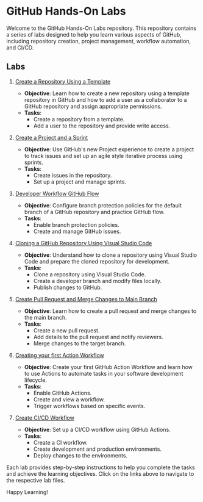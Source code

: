 # GitHub Hands-On Labs

Welcome to the GitHub Hands-On Labs repository. This repository contains a series of labs designed to help you learn various aspects of GitHub, including repository creation, project management, workflow automation, and CI/CD.

## Labs

1. [Create a Repository Using a Template](Lab-1.1.md)
   - **Objective**: Learn how to create a new repository using a template repository in GitHub and how to add a user as a collaborator to a GitHub repository and assign appropriate permissions.
   - **Tasks**:
     - Create a repository from a template.
     - Add a user to the repository and provide write access.

2. [Create a Project and a Sprint](Lab-1.2.md)
   - **Objective**: Use GitHub's new Project experience to create a project to track issues and set up an agile style iterative process using sprints.
   - **Tasks**:
     - Create issues in the repository.
     - Set up a project and manage sprints.

3. [Developer Workflow GitHub Flow](Lab-2.1.md)
   - **Objective**: Configure branch protection policies for the default branch of a GitHub repository and practice GitHub flow.
   - **Tasks**:
     - Enable branch protection policies.
     - Create and manage GitHub issues.

4. [Cloning a GitHub Repository Using Visual Studio Code](Lab-2.2.md)
   - **Objective**: Understand how to clone a repository using Visual Studio Code and prepare the cloned repository for development.
   - **Tasks**:
     - Clone a repository using Visual Studio Code.
     - Create a developer branch and modify files locally.
     - Publish changes to GitHub.

5. [Create Pull Request and Merge Changes to Main Branch](Lab-2.3.md)
   - **Objective**: Learn how to create a pull request and merge changes to the main branch.
   - **Tasks**:
     - Create a new pull request.
     - Add details to the pull request and notify reviewers.
     - Merge changes to the target branch.

6. [Creating your first Action Workflow](Lab-3.1.md)
   - **Objective**: Create your first GitHub Action Workflow and learn how to use Actions to automate tasks in your software development lifecycle.
   - **Tasks**:
     - Enable GitHub Actions.
     - Create and view a workflow.
     - Trigger workflows based on specific events.

7. [Create CI/CD Workflow](Lab-3.2.md)
   - **Objective**: Set up a CI/CD workflow using GitHub Actions.
   - **Tasks**:
     - Create a CI workflow.
     - Create development and production environments.
     - Deploy changes to the environments.

Each lab provides step-by-step instructions to help you complete the tasks and achieve the learning objectives. Click on the links above to navigate to the respective lab files.

Happy Learning!
